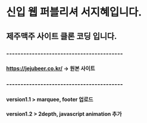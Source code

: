 # 신입 웹 퍼블리셔 서지혜입니다.
## 제주맥주 사이트 클론 코딩 입니다.
### -----------------------------------------
#### https://jejubeer.co.kr/ -> 원본 사이트
### -----------------------------------------
#### version1.1 > marquee, footer 업로드
#### version1.2 > 2depth, javascript animation 추가